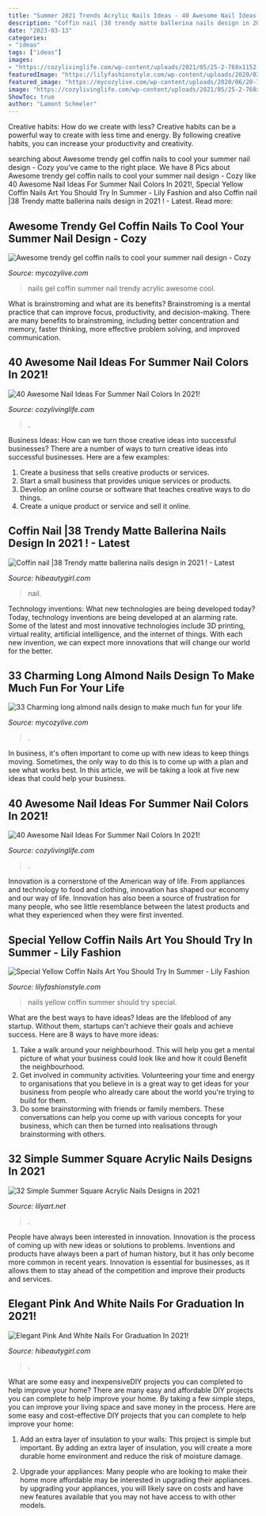 ```yaml
---
title: "Summer 2021 Trends Acrylic Nails Ideas - 40 Awesome Nail Ideas For Summer Nail Colors In 2021!"
description: "Coffin nail |38 trendy matte ballerina nails design in 2021 !"
date: "2023-03-13"
categories:
- "ideas"
tags: ["ideas"]
images:
- "https://cozylivinglife.com/wp-content/uploads/2021/05/25-2-768x1152.jpg"
featuredImage: "https://lilyfashionstyle.com/wp-content/uploads/2020/03/32-10.jpg"
featured_image: "https://mycozylive.com/wp-content/uploads/2020/06/20-7.jpg"
image: "https://cozylivinglife.com/wp-content/uploads/2021/05/25-2-768x1152.jpg"
ShowToc: true
author: "Lamont Schmeler"
---
```



Creative habits: How do we create with less?
Creative habits can be a powerful way to create with less time and energy. By following creative habits, you can increase your productivity and creativity.

	

		
searching about Awesome trendy gel coffin nails to cool your summer nail design - Cozy you've came to the right place. We have 8 Pics about Awesome trendy gel coffin nails to cool your summer nail design - Cozy like 40 Awesome Nail Ideas For Summer Nail Colors In 2021!, Special Yellow Coffin Nails Art You Should Try In Summer - Lily Fashion and also Coffin nail |38 Trendy matte ballerina nails design in 2021 ! - Latest. Read more:
		
    
## Awesome Trendy Gel Coffin Nails To Cool Your Summer Nail Design - Cozy

<img loading=lazy src="https://mycozylive.com/wp-content/uploads/2020/08/19-1.jpg" onerror="this.onerror=null;this.src='https://tse4.mm.bing.net/th?id=OIP.O1-MF1qD2LScq-a6XvzrOQHaKS&amp;pid=15.1';" alt="Awesome trendy gel coffin nails to cool your summer nail design - Cozy">

_Source: mycozylive.com_

>nails gel coffin summer nail trendy acrylic awesome cool. 

	

What is brainstroming and what are its benefits?
Brainstroming is a mental practice that can improve focus, productivity, and decision-making. There are many benefits to brainstroming, including better concentration and memory, faster thinking, more effective problem solving, and improved communication.

    
## 40 Awesome Nail Ideas For Summer Nail Colors In 2021!

<img loading=lazy src="https://cozylivinglife.com/wp-content/uploads/2021/05/7-2.jpg" onerror="this.onerror=null;this.src='https://tse2.mm.bing.net/th?id=OIP.IHZM-9TnvknLfhMSd94zuAHaLH&amp;pid=15.1';" alt="40 Awesome Nail Ideas For Summer Nail Colors In 2021!">

_Source: cozylivinglife.com_

>. 

	

Business Ideas: How can we turn those creative ideas into successful businesses?
There are a number of ways to turn creative ideas into successful businesses. Here are a few examples: 
1. Create a business that sells creative products or services.
2. Start a small business that provides unique services or products.
3. Develop an online course or software that teaches creative ways to do things. 
4. Create a unique product or service and sell it online.

    
## Coffin Nail |38 Trendy Matte Ballerina Nails Design In 2021 ! - Latest

<img loading=lazy src="https://hibeautygirl.com/wp-content/uploads/2021/03/28-7.jpg" onerror="this.onerror=null;this.src='https://tse1.mm.bing.net/th?id=OIP.fdbs4JdXLNfA5kYByxfsMwHaMo&amp;pid=15.1';" alt="Coffin nail |38 Trendy matte ballerina nails design in 2021 ! - Latest">

_Source: hibeautygirl.com_

>nail. 

	

Technology inventions: What new technologies are being developed today?
Today, technology inventions are being developed at an alarming rate. Some of the latest and most innovative technologies include 3D printing, virtual reality, artificial intelligence, and the internet of things. With each new invention, we can expect more innovations that will change our world for the better.

    
## 33 Charming Long Almond Nails Design To Make Much Fun For Your Life

<img loading=lazy src="https://mycozylive.com/wp-content/uploads/2020/06/20-7.jpg" onerror="this.onerror=null;this.src='https://tse3.mm.bing.net/th?id=OIP.-vaVUfRgiZjeig97iWP4SgHaKU&amp;pid=15.1';" alt="33 Charming long almond nails design to make much fun for your life">

_Source: mycozylive.com_

>. 

	

In business, it's often important to come up with new ideas to keep things moving. Sometimes, the only way to do this is to come up with a plan and see what works best. In this article, we will be taking a look at five new ideas that could help your business.

    
## 40 Awesome Nail Ideas For Summer Nail Colors In 2021!

<img loading=lazy src="https://cozylivinglife.com/wp-content/uploads/2021/05/25-2-768x1152.jpg" onerror="this.onerror=null;this.src='https://tse1.mm.bing.net/th?id=OIP.5XrsSYrPTfXgjxiVBpsZaAHaLH&amp;pid=15.1';" alt="40 Awesome Nail Ideas For Summer Nail Colors In 2021!">

_Source: cozylivinglife.com_

>. 

	

Innovation is a cornerstone of the American way of life. From appliances and technology to food and clothing, innovation has shaped our economy and our way of life. Innovation has also been a source of frustration for many people, who see little resemblance between the latest products and what they experienced when they were first invented.

    
## Special Yellow Coffin Nails Art You Should Try In Summer - Lily Fashion

<img loading=lazy src="https://lilyfashionstyle.com/wp-content/uploads/2020/03/32-10.jpg" onerror="this.onerror=null;this.src='https://tse2.mm.bing.net/th?id=OIP.joavvbePVmVz0hSCbz4UfgHaKj&amp;pid=15.1';" alt="Special Yellow Coffin Nails Art You Should Try In Summer - Lily Fashion">

_Source: lilyfashionstyle.com_

>nails yellow coffin summer should try special. 

	

What are the best ways to have ideas?
Ideas are the lifeblood of any startup. Without them, startups can't achieve their goals and achieve success. Here are 8 ways to have more ideas:
1. Take a walk around your neighbourhood. This will help you get a mental picture of what your business could look like and how it could Benefit the neighbourhood.
2. Get involved in community activities. Volunteering your time and energy to organisations that you believe in is a great way to get ideas for your business from people who already care about the world you're trying to build for them. 
3. Do some brainstorming with friends or family members. These conversations can help you come up with various concepts for your business, which can then be turned into realisations through brainstorming with others. 

    
## 32 Simple Summer Square Acrylic Nails Designs In 2021

<img loading=lazy src="https://lilyart.net/wp-content/uploads/2021/05/5-13-768x1152.jpg" onerror="this.onerror=null;this.src='https://tse3.mm.bing.net/th?id=OIP.Xm4AzMwE036PrlrWfCxeEAHaLH&amp;pid=15.1';" alt="32 Simple Summer Square Acrylic Nails Designs in 2021">

_Source: lilyart.net_

>. 

	

People have always been interested in innovation. Innovation is the process of coming up with new ideas or solutions to problems. Inventions and products have always been a part of human history, but it has only become more common in recent years. Innovation is essential for businesses, as it allows them to stay ahead of the competition and improve their products and services.

    
## Elegant Pink And White Nails For Graduation In 2021!

<img loading=lazy src="https://hibeautygirl.com/wp-content/uploads/2021/06/11.jpg" onerror="this.onerror=null;this.src='https://tse3.mm.bing.net/th?id=OIP.6rFACj6gdSP_YJdVHLw0NgHaLH&amp;pid=15.1';" alt="Elegant Pink And White Nails For Graduation In 2021!">

_Source: hibeautygirl.com_

>. 

	

What are some easy and inexpensiveDIY projects you can completed to help improve your home?
There are many easy and affordable DIY projects you can complete to help improve your home. By taking a few simple steps, you can improve your living space and save money in the process. Here are some easy and cost-effective DIY projects that you can complete to help improve your home: 
1. Add an extra layer of insulation to your walls: This project is simple but important. By adding an extra layer of insulation, you will create a more durable home environment and reduce the risk of moisture damage. 

2. Upgrade your appliances: Many people who are looking to make their home more affordable may be interested in upgrading their appliances. by upgrading your appliances, you will likely save on costs and have new features available that you may not have access to with other models. 


